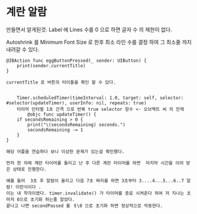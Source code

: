 # 계란 알람

만들면서 알게된것. 
Label 에 Lines 수를 0 으로 하면 글자 수 의 제한이 없다. 


Autoshrink 를 Minimum Font Size 로 한후 최소 라인 수를 결정 하여 그 최소줄 까지 내려갈 수 있다.

    @IBAction func eggButtonPressed(_ sender: UIButton) {
        print(sender.currentTitle)
    }
    
    currentTitle 로 버튼의 타이틀을 확인 할 수 있다. 
    

        Timer.scheduledTimer(timeInterval: 1.0, target: self, selector: #selector(updateTimer), userInfo: nil, repeats: true) 
        타이머 인터벌 1초 간격 으로 반복 true selector 함수 <- 오브젝트 씨 의 잔재 
            @objc func updateTimer() {
        if secondsRemaining > 0 {
            print("\(secondsRemaining) seconds.")
            secondsRemaining -= 1
        }
    }
    
    해당 어플을 연습하다 보니 이상한 문제가 있는걸 확인했다. 
    
    먼저 한 차례 계란 타이머를 돌리고 난 후 다른 계란 타이머를 하면  마지막 시간을 이어 받은 상태로 진행한다.
    
    예를 들어  3초 후 알람이 울리고 다음 7초 짜리를 하면 3초부터 3....4...5...6..7 알람! 이런식이다 . 
    이는 내 착각이였다. timer.invalidate() 가 타이머를 종료 시켜준다 하여 저 지나는 초 마저 0으로 초기화 하는줄 알았다. 
    끝나고 나면 secondPassed 를 ㅔ\0 으로 초기화 하면 정상적으로 작동한다. 
